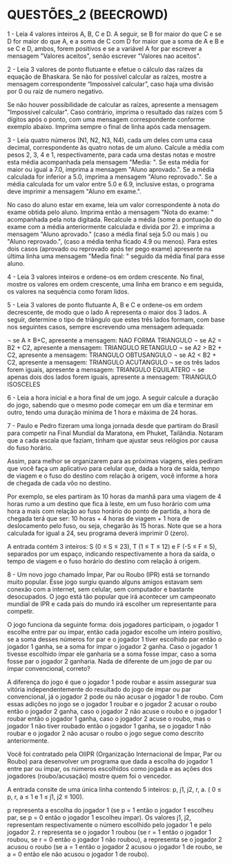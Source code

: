 # QUESTÕES_2 (BEECROWD)

1 - Leia 4 valores inteiros A, B, C e D. A seguir, se B for maior do que C e se D for maior do que A, e a soma de C com D for maior que a soma de A e B e se C e D, ambos, forem positivos e se a variável A for par escrever a mensagem "Valores aceitos", senão escrever "Valores nao aceitos".

2 - Leia 3 valores de ponto flutuante e efetue o cálculo das raízes da equação de Bhaskara. Se não for possível calcular as raízes, mostre a mensagem correspondente “Impossivel calcular”, caso haja uma divisão por 0 ou raiz de numero negativo.

Se não houver possibilidade de calcular as raízes, apresente a mensagem "Impossivel calcular". Caso contrário, imprima o resultado das raízes com 5 dígitos após o ponto, com uma mensagem correspondente conforme exemplo abaixo. Imprima sempre o final de linha após cada mensagem.

3 - Leia quatro números (N1, N2, N3, N4), cada um deles com uma casa decimal, correspondente às quatro notas de um aluno. Calcule a média com pesos 2, 3, 4 e 1, respectivamente, para cada uma destas notas e mostre esta média acompanhada pela mensagem "Media: ". Se esta média for maior ou igual a 7.0, imprima a mensagem "Aluno aprovado.". Se a média calculada for inferior a 5.0, imprima a mensagem "Aluno reprovado.". Se a média calculada for um valor entre 5.0 e 6.9, inclusive estas, o programa deve imprimir a mensagem "Aluno em exame.".

No caso do aluno estar em exame, leia um valor correspondente à nota do exame obtida pelo aluno. Imprima então a mensagem "Nota do exame: " acompanhada pela nota digitada. Recalcule a média (some a pontuação do exame com a média anteriormente calculada e divida por 2). e imprima a mensagem "Aluno aprovado." (caso a média final seja 5.0 ou mais ) ou "Aluno reprovado.", (caso a média tenha ficado 4.9 ou menos). Para estes dois casos (aprovado ou reprovado após ter pego exame) apresente na última linha uma mensagem "Media final: " seguido da média final para esse aluno.

4 - Leia 3 valores inteiros e ordene-os em ordem crescente. No final, mostre os valores em ordem crescente, uma linha em branco e em seguida, os valores na sequência como foram lidos.

5 - Leia 3 valores de ponto flutuante A, B e C e ordene-os em ordem decrescente, de modo que o lado A representa o maior dos 3 lados. A seguir, determine o tipo de triângulo que estes três lados formam, com base nos seguintes casos, sempre escrevendo uma mensagem adequada:

¬ se A ≥ B+C, apresente a mensagem: NAO FORMA TRIANGULO
¬ se A2 = B2 + C2, apresente a mensagem: TRIANGULO RETANGULO
¬ se A2 > B2 + C2, apresente a mensagem: TRIANGULO OBTUSANGULO
¬ se A2 < B2 + C2, apresente a mensagem: TRIANGULO ACUTANGULO
¬ se os três lados forem iguais, apresente a mensagem: TRIANGULO EQUILATERO
¬ se apenas dois dos lados forem iguais, apresente a mensagem: TRIANGULO ISOSCELES

6 - Leia a hora inicial e a hora final de um jogo. A seguir calcule a duração do jogo, sabendo que o mesmo pode começar em um dia e terminar em outro, tendo uma duração mínima de 1 hora e máxima de 24 horas.

7 - Paulo e Pedro fizeram uma longa jornada desde que partiram do Brasil para competir na Final Mundial da Maratona, em Phuket, Tailândia. Notaram que a cada escala que faziam, tinham que ajustar seus relógios por causa do fuso horário.

Assim, para melhor se organizarem para as próximas viagens, eles pediram que você faça um aplicativo para celular que, dada a hora de saída, tempo de viagem e o fuso do destino com relação à origem, você informe a hora de chegada de cada vôo no destino.

Por exemplo, se eles partiram às 10 horas da manhã para uma viagem de 4 horas rumo a um destino que fica à leste, em um fuso horário com uma hora a mais com relação ao fuso horário do ponto de partida, a hora de chegada terá que ser: 10 horas + 4 horas de viagem + 1 hora de deslocamento pelo fuso, ou seja, chegarão às 15 horas. Note que se a hora calculada for igual a 24, seu programa deverá imprimir 0 (zero).

A entrada contém 3 inteiros: S (0 ≤ S ≤ 23), T (1 ≤ T ≤ 12) e F (-5 ≤ F ≤ 5), separados por um espaço, indicando respectivamente a hora da saída, o tempo de viagem e o fuso horário do destino com relação à origem.

8 - Um novo jogo chamado Ímpar, Par ou Roubo (IPR) está se tornando muito popular. Esse jogo surgiu quando alguns amigos estavam sem conexão com a internet, sem celular, sem computador e bastante desocupados. O jogo está tão popular que irá acontecer um campeonato mundial de IPR e cada país do mundo irá escolher um representante para competir.

O jogo funciona da seguinte forma: dois jogadores participam, o jogador 1 escolhe entre par ou ímpar, então cada jogador escolhe um inteiro positivo, se a soma desses números for par e o jogador 1 tiver escolhido par então o jogador 1 ganha, se a soma for ímpar o jogador 2 ganha. Caso o jogador 1 tivesse escolhido ímpar ele ganharia se a soma fosse ímpar, caso a soma fosse par o jogador 2 ganharia. Nada de diferente de um jogo de par ou ímpar convencional, correto?

A diferença do jogo é que o jogador 1 pode roubar e assim assegurar sua vitória independentemente do resultado do jogo de ímpar ou par convencional, já o jogador 2 pode ou não acusar o jogador 1 de roubo. Com essas adições no jogo se o jogador 1 roubar e o jogador 2 acusar o roubo então o jogador 2 ganha, caso o jogador 2 não acuse o roubo e o jogador 1 roubar então o jogador 1 ganha, caso o jogador 2 acuse o roubo, mas o jogador 1 não tiver roubado então o jogador 1 ganha, se o jogador 1 não roubar e o jogador 2 não acusar o roubo o jogo segue como descrito anteriormente.

Você foi contratado pela OIIPR (Organização Internacional de Ímpar, Par ou Roubo) para desenvolver um programa que dada a escolha do jogador 1 entre par ou ímpar, os números escolhidos como jogada e as ações dos jogadores (roubo/acusação) mostre quem foi o vencedor.

A entrada consite de uma única linha contendo 5 inteiros: p, j1, j2, r, a. ( 0 ≤ p, r, a ≤ 1 e 1 ≤ j1, j2 ≤ 100).

p representa a escolha do jogador 1 (se p = 1 então o jogador 1 escolheu par, se p = 0 então o jogador 1 escolheu ímpar). Os valores j1, j2, representam respectivamente o número escolhido pelo jogador 1 e pelo jogador 2. r representa se o jogador 1 roubou (se r = 1 então o jogador 1 roubou, se r = 0 então o jogador 1 não roubou), a representa se o jogador 2 acusou o roubo (se a = 1 então o jogador 2 acusou o jogador 1 de roubo, se a = 0 então ele não acusou o jogador 1 de roubo).